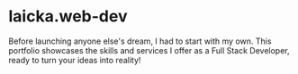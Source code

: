 # laicka.web-dev
Before launching anyone else's dream, I had to start with my own. This portfolio showcases the skills and services I offer as a Full Stack Developer, ready to turn your ideas into reality!
